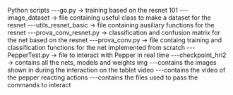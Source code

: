 Python scripts
---go.py -> training based on the resnet 101
---image_dataset -> file containing useful class to make a dataset for the resnet
---utils_resnet_basic -> file containing ausiliary functions for the resnet
---prova_conv_resnet.py -> classification and confusion matrix for the net based on the resnet
---prova_conv.py -> file containg training and classification functions for the net implemented from scratch
---PepperTest.py -> file to interact with Pepper in real time
---checkpoint_hri2 -> contains all the nets, models and weights
img
---contains the images shown in during the interaction on the tablet
video
---contains the video of the pepper reacting
actions
---contains the files used to pass the commands to interact
